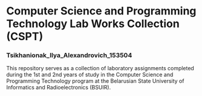 # Computer Science and Programming Technology Lab Works Collection (CSPT)
### Tsikhanionak_Ilya_Alexandrovich_153504

This repository serves as a collection of laboratory assignments completed during the 1st and 2nd years of study in the Computer Science and Programming Technology program at the Belarusian State University of Informatics and Radioelectronics (BSUIR).
